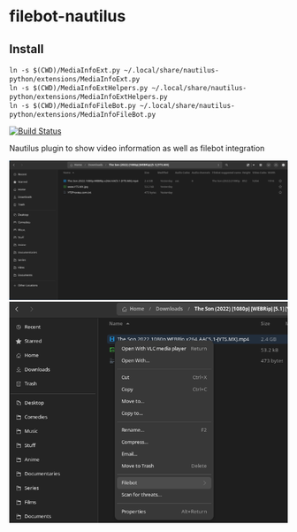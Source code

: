 # filebot-nautilus

## Install
```
ln -s $(CWD)/MediaInfoExt.py ~/.local/share/nautilus-python/extensions/MediaInfoExt.py
ln -s $(CWD)/MediaInfoExtHelpers.py ~/.local/share/nautilus-python/extensions/MediaInfoExtHelpers.py
ln -s $(CWD)/MediaInfoFileBot.py ~/.local/share/nautilus-python/extensions/MediaInfoFileBot.py
```

[![Build Status](https://travis-ci.org/dmzoneill/filebot-nautilus.png?branch=master)](https://travis-ci.org/dmzoneill/filebot-nautilus)

Nautilus plugin to show video information as well as filebot integration

![alt text](https://github.com/dmzoneill/filebot-nautilus/blob/main/images/window.png?raw=true)
![alt text](https://github.com/dmzoneill/filebot-nautilus/blob/main/images/menu.png?raw=true)
